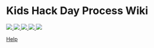 # Kids Hack Day Process Wiki

[ ![](media/khdstockholm.jpg) ](stockholm)
[ ![](media/khdoslo.png) ](oslo)
[ ![](media/khdamsterdan.png) ](amsterdan)
[ ![](media/khdmoscow.png) ](moscow)
[ ![](media/khdsidney.png) ](sydney)


[Help](README.md)
